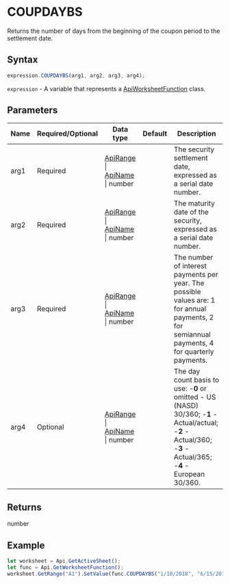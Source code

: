 # COUPDAYBS

Returns the number of days from the beginning of the coupon period to the settlement date.

## Syntax

```javascript
expression.COUPDAYBS(arg1, arg2, arg3, arg4);
```

`expression` - A variable that represents a [ApiWorksheetFunction](../ApiWorksheetFunction.md) class.

## Parameters

| **Name** | **Required/Optional** | **Data type** | **Default** | **Description** |
| ------------- | ------------- | ------------- | ------------- | ------------- |
| arg1 | Required | [ApiRange](../../ApiRange/ApiRange.md) \| [ApiName](../../ApiName/ApiName.md) \| number |  | The security settlement date, expressed as a serial date number. |
| arg2 | Required | [ApiRange](../../ApiRange/ApiRange.md) \| [ApiName](../../ApiName/ApiName.md) \| number |  | The maturity date of the security, expressed as a serial date number. |
| arg3 | Required | [ApiRange](../../ApiRange/ApiRange.md) \| [ApiName](../../ApiName/ApiName.md) \| number |  | The number of interest payments per year. The possible values are: 1 for annual payments, 2 for semiannual payments, 4 for quarterly payments. |
| arg4 | Optional | [ApiRange](../../ApiRange/ApiRange.md) \| [ApiName](../../ApiName/ApiName.md) \| number |  | The day count basis to use: -**0** or omitted - US (NASD) 30/360; -**1** - Actual/actual; -**2** - Actual/360; -**3** - Actual/365; -**4** - European 30/360. |

## Returns

number

## Example



```javascript editor-
let worksheet = Api.GetActiveSheet();
let func = Api.GetWorksheetFunction();
worksheet.GetRange("A1").SetValue(func.COUPDAYBS("1/10/2018", "6/15/2019", 4, 1));
```
